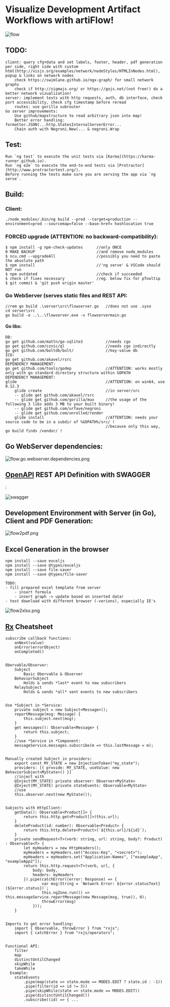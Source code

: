 # Visualize Development Artifact Workflows with artiFlow!

![flow](https://raw.githubusercontent.com/privet56/artiFlow/master/flow.gif)

## TODO:
    client: query cfg+data and set labels, footer, header, pdf generation per side, right side with custom html(http://visjs.org/examples/network/nodeStyles/HTMLInNodes.html), popup & links on network nodes
        check https://swimlane.github.io/ngx-graph/ for small network graphs
        check if http://sigmajs.org/ or https://gojs.net/(not free!) do a better network vizualization!
    server: implement tests with http requests, auth, db interface, check port accessibility, check cfg timestamp before reread
        routes: use gorilla subrouter
    Go server improvements:
        Use github/mapstructure to read arbitrary json into map!
        Better error handling: formatter.JSON(...http.StatesInternalServerError...
        Chain auth with Negroni.New(... & negroni.Wrap

## Test:
    Run `ng test` to execute the unit tests via [Karma](https://karma-runner.github.io).
    Run `ng e2e` to execute the end-to-end tests via [Protractor](http://www.protractortest.org/).
    Before running the tests make sure you are serving the app via `ng serve`.

## Build:
### Client:
    ./node_modules/.bin/ng build --prod --target=production --environment=prod --sourcemap=false --base-href= hashlocation true

### FORCED upgrade (ATTENTION: no backward-compatibility):
	$ npm install -g npm-check-updates		//only ONCE
	0 MAKE BACKUP 							//and remove node_modules
	$ ncu.cmd --upgradeAll					//possibly you need to paste the absolute path
	$ npm install							//'ng serve' & VSCode should NOT run
	$ npm outdated							//check if succeeded
	$ check if fixes necessary				//eg. below fix for pTooltip
	$ git commit & 'git push origin master'

### Go WebServer (serves static files and REST API:
    //rem go build .\server\src\flowserver.go   //does not use .syso
    cd server\src
    go build -o ..\..\flowserver.exe -v flowservermain.go

#### Go libs:
    DB:
    go get github.com/mattn/go-sqlite3          //needs cgo
    go get github.com/cznic/ql                  //needs cgo indirectly
    go get github.com/boltdb/bolt/              //key-value db
    ICO:
    go get github.com/akavel/rsrc
    DEPENDENCY MANAGEMENT:
    go get github.com/tools/godep               //ATTENTION: works mostly only with go standard directory structure within GOPATH
    DEPENDENCY MANAGEMENT:
    glide                                       //ATTENTION: on win64, use 0.12.3
        glide create                            //in server/src
        -- glide get github.com/akavel/rsrc
        -- glide get github.com/gorilla/mux     //the usage of the following 3 libs adds 3 MB to your built binary!
        -- glide get github.com/urfave/negroni
        -- glide get github.com/unrolled/render
        glide install                           //ATTENTION: needs your source code to be in a subdir of %GOPATH%/src/ !
                                                //because only this way, go build finds /vendor/ !

## Go WebServer dependencies:

![flow.go.webserver.dependencies.png](https://raw.githubusercontent.com/privet56/artiFlow/master/flow.go.webserver.dependencies.png)

## [OpenAPI](https://www.openapis.org/) REST API Definition with SWAGGER
:

![swagger](https://raw.githubusercontent.com/privet56/artiFlow/master/swagger/swagger.ui.1.png)

## Development Environment with Server (in Go), Client and PDF Generation:

![flow2pdf.png](https://raw.githubusercontent.com/privet56/artiFlow/master/flow2pdf.png)

## Excel Generation in the browser
    npm install --save exceljs
    npm install --save @types/exceljs
    npm install --save file-saver
    npm install --save @types/file-saver

    TODO:
    - fill prepared excel template from server
        - insert formula
        - insert graph -> update based on inserted data!
    - test download with different browser (-verions), especially IE's

![flow2xlsx.png](https://raw.githubusercontent.com/privet56/artiFlow/master/flow2xlsx.png)

## [Rx](http://reactivex.io/) Cheatsheet

    subscribe callback functions:
        onNext(value)
        onError(errorObject)
        onCompleted()


    Obervable/Observer:
        Subject
            Basic Obervable & Observer
        BehaviorSubject
            Holds & sends *last* event to new subscribers
        RelaySubject
            Holds & sends *all* sent events to new subscribers


    Use *Subject in *Service:
        private subject = new Subject<Message>();
        reportMessage(msg: Message) {
            this.subject.next(msg);
        }
        get messages(): Observable<Message> {
            return this.subject;
        }
        //use *Service in *Component:
        messageService.messages.subscribe(m => this.lastMessage = m);


    Manually created Subject in providers:
        export const MY_STATE = new InjectionToken("my_state");
        providers: [{ provide: MY_STATE, useValue: new BehaviorSubject<MyState>() }]
        //inject with
        @Inject(MY_STATE) private observer: Observer<MyState>
        @Inject(MY_STATE) private stateEvents: Observable<MyState>
        //use
        this.observer.next(new MyState());
    

    Subjects with HttpClient:
        getData(): Observable<Product[]> {
            return this.http.get<Product[]>(this.url);
        }
        deleteProduct(id: number): Observable<Product> {
            return this.http.delete<Product>(`${this.url}/${id}`);
        }
        private sendRequest<T>(verb: string, url: string, body?: Product) : Observable<T> {
            let myHeaders = new HttpHeaders();
            myHeaders = myHeaders.set("Access-Key", "<secret>");
            myHeaders = myHeaders.set("Application-Names", ["exampleApp", "exampleApp2"]);
            return this.http.request<T>(verb, url, {
                body: body,
                headers: myHeaders
            }).pipe(catchError((error: Response) => {
                    var msg:String = `Network Error: ${error.statusText} (${error.status})`;
                    this.ngZone.run(() => this.messageService.reportMessage(new Message(msg, true)), 0);
                    throwError(msg)
                }));
        }


    Imports to get error handling:
        import { Observable, throwError } from "rxjs";
        import { catchError } from "rxjs/operators";


    Functional API:
        filter
        map
        distinctUntilChanged
        skipWhile
        takeWhile
      Example:
        stateEvents
            .pipe(map(state => state.mode == MODES.EDIT ? state.id : -1))
            .pipe(filter(id => id != 3))
            .pipe(skipWhile(state => state.mode == MODES.EDIT))
            .pipe(distinctUntilChanged())
            .subscribe((id) => { ...
